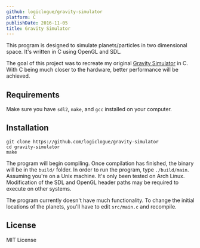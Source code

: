 ```yaml
---
github: logiclogue/gravity-simulator
platform: C
publishDate: 2016-11-05
title: Gravity Simulator
---
```


This program is designed to simulate planets/particles in two dimensional space.
It's written in C using OpenGL and SDL.

The goal of this project was to recreate my original [Gravity
Simulator](http://jordanlord.co.uk/projects/gravity-simulator-javascript) in C.
With C being much closer to the hardware, better performance will be achieved.


## Requirements

Make sure you have `sdl2`, `make`, and `gcc` installed on your computer.


## Installation

```
git clone https://github.com/logiclogue/gravity-simulator
cd gravity-simulator
make
```

The program will begin compiling. Once compilation has finished, the binary will
be in the `build/` folder. In order to run the program, type `./build/main`.
Assuming you're on a Unix machine. It's only been tested on Arch Linux.
Modification of the SDL and OpenGL header paths may be required to execute on
other systems.

The program currently doesn't have much functionality. To change the initial
locations of the planets, you'll have to edit `src/main.c` and recompile.


## License

MIT License

